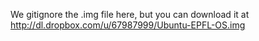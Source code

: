 We gitignore the .img file here, but you can download it at <http://dl.dropbox.com/u/67987999/Ubuntu-EPFL-OS.img>
